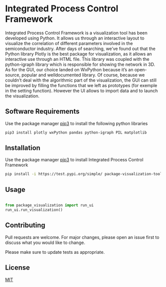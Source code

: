 # Integrated Process Control Framework


Integrated Process Control Framework is a visualization tool has been developed using Python. It allows us through an interactive
layout to visualize the correlation of different parameters involved in the semiconductor
industry.
After days of searching, we’ve found out that the Python library Plotly is the best package for
visualization, as it allows an interactive use through an HTML file. This library was coupled
with the python-igraph library which is responsible for showing the network in 3D.
As for the GUI, our choice landed on WxPython because it’s an open-source, popular and welldocumented library. Of course, because we couldn’t deal with the algorithmic part of the
visualization, the GUI can still be improved by filling the functions that we left as prototypes
(for exemple in the setting function). However the UI allows to import data and to launch the
visualization.

## Software Requirements

Use the package manager [pip3](https://pip.pypa.io/en/stable/) to install the following python libraries

```bash
pip3 install plotly wxPython pandas python-igraph PIL matplotlib
```

## Installation
Use the package manager [pip3](https://pip.pypa.io/en/stable/) to install Integrated Process Control Framework

```bash
pip install -i https://test.pypi.org/simple/ package-visualization-tool-PE-emse2020==0.0.3
```

## Usage

```python

from package_visualization import run_ui
run_ui.run_visualization()
```

## Contributing
Pull requests are welcome. For major changes, please open an issue first to discuss what you would like to change.

Please make sure to update tests as appropriate.

## License
[MIT](https://choosealicense.com/licenses/mit/)









